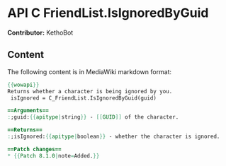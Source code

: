 # API C FriendList.IsIgnoredByGuid

**Contributor:** KethoBot

## Content

The following content is in MediaWiki markdown format:

```mediawiki
{{wowapi}}
Returns whether a character is being ignored by you.
 isIgnored = C_FriendList.IsIgnoredByGuid(guid)

==Arguments==
:;guid:{{apitype|string}} - [[GUID]] of the character.

==Returns==
:;isIgnored:{{apitype|boolean}} - whether the character is ignored.

==Patch changes==
* {{Patch 8.1.0|note=Added.}}
```